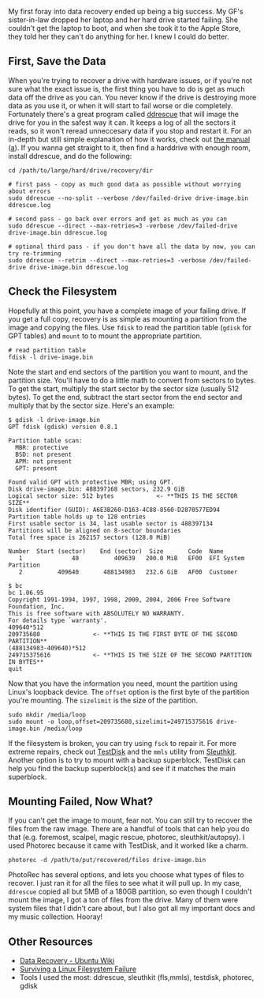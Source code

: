 ---
---

My first foray into data recovery ended up being a big success. My GF's sister-in-law dropped her laptop and her hard drive started failing. She couldn't get the laptop to boot, and when she took it to the Apple Store, they told her they can't do anything for her. I knew I could do better.

## First, Save the Data

When you're trying to recover a drive with hardware issues, or if you're not sure what the exact issue is, the first thing you have to do is get as much data off the drive as you can. You never know if the drive is destroying more data as you use it, or when it will start to fail worse or die completely. Fortunately there's a great program called [ddrescue](http://www.forensicswiki.org/wiki/Ddrescue) that will image the drive for you in the safest way it can. It keeps a log of all the sectors it reads, so it won't reread unneccesary data if you stop and restart it. For an in-depth but still simple explanation of how it works, check out [the manual](https://www.gnu.org/software/ddrescue/manual/ddrescue_manual.html) ([a](/archive/www.gnu.org~software~ddrescue~manual~ddrescue_manual.html)). If you wanna get straight to it, then find a harddrive with enough room, install ddrescue, and do the following:

	cd /path/to/large/hard/drive/recovery/dir

	# first pass - copy as much good data as possible without worrying about errors
	sudo ddrescue --no-split --verbose /dev/failed-drive drive-image.bin ddrescue.log

    # second pass - go back over errors and get as much as you can
    sudo ddrescue --direct --max-retries=3 -verbose /dev/failed-drive drive-image.bin ddrescue.log

    # optional third pass - if you don't have all the data by now, you can try re-trimming
    sudo ddrescue --retrim --direct --max-retries=3 -verbose /dev/failed-drive drive-image.bin ddrescue.log

## Check the Filesystem

Hopefully at this point, you have a complete image of your failing drive. If you get a full copy, recovery is as simple as mounting a partition from the image and copying the files. Use `fdisk` to read the partition table (`gdisk` for GPT tables) and `mount` to to mount the appropriate partition.

	# read partition table
    fdisk -l drive-image.bin

Note the start and end sectors of the partition you want to mount, and the partition size. You'll have to do a little math to convert from sectors to bytes. To get the start, multiply the start sector by the sector size (usually 512 bytes). To get the end, subtract the start sector from the end sector and multiply that by the sector size. Here's an example:

	$ gdisk -l drive-image.bin
    GPT fdisk (gdisk) version 0.8.1

    Partition table scan:
      MBR: protective
      BSD: not present
      APM: not present
      GPT: present

    Found valid GPT with protective MBR; using GPT.
    Disk drive-image.bin: 488397168 sectors, 232.9 GiB
    Logical sector size: 512 bytes            <- **THIS IS THE SECTOR SIZE**
    Disk identifier (GUID): A6E3B260-D163-4C88-8560-D2870577ED94
    Partition table holds up to 128 entries
    First usable sector is 34, last usable sector is 488397134
    Partitions will be aligned on 8-sector boundaries
    Total free space is 262157 sectors (128.0 MiB)

    Number  Start (sector)    End (sector)  Size       Code  Name
       1              40          409639   200.0 MiB   EF00  EFI System Partition
       2          409640       488134983   232.6 GiB   AF00  Customer

    $ bc
    bc 1.06.95
    Copyright 1991-1994, 1997, 1998, 2000, 2004, 2006 Free Software Foundation, Inc.
    This is free software with ABSOLUTELY NO WARRANTY.
    For details type `warranty'.
    409640*512
    209735680               <- **THIS IS THE FIRST BYTE OF THE SECOND PARTITION**
    (488134983-409640)*512
    249715375616            <- **THIS IS THE SIZE OF THE SECOND PARTITION IN BYTES**
    quit

Now that you have the information you need, mount the partition using Linux's loopback device. The `offset` option is the first byte of the partition you're mounting. The `sizelimit` is the size of the partition.

	sudo mkdir /media/loop
    sudo mount -o loop,offset=209735680,sizelimit=249715375616 drive-image.bin /media/loop

If the filesystem is broken, you can try using `fsck` to repair it. For more extreme repairs, check out [TestDisk](http://www.cgsecurity.org/wiki/TestDisk) and the `mmls` utility from [Sleuthkit](http://sleuthkit.org/sleuthkit/). Another option is to try to mount with a backup superblock. TestDisk can help you find the backup superblock(s) and see if it matches the main superblock.

## Mounting Failed, Now What?

If you can't get the image to mount, fear not. You can still try to recover the files from the raw image. There are a handful of tools that can help you do that (e.g. foremost, scalpel, magic rescue, photorec, sleuthkit/autopsy). I used Photorec because it came with TestDisk, and it worked like a charm.

	photorec -d /path/to/put/recovered/files drive-image.bin

PhotoRec has several options, and lets you choose what types of files to recover. I just ran it for all the files to see what it will pull up. In my case, `ddrescue` copied all but 5MB of a 180GB partition, so even though I couldn't mount the image, I got a ton of files from the drive. Many of them were system files that I didn't care about, but I also got all my important docs and my music collection. Hooray!

## Other Resources

- [Data Recovery - Ubuntu Wiki](https://help.ubuntu.com/community/DataRecovery)
- [Surviving a Linux Filesystem Failure](http://www.cyberciti.biz/tips/surviving-a-linux-filesystem-failures.html)
- Tools I used the most: ddrescue, sleuthkit (fls,mmls), testdisk, photorec, gdisk
